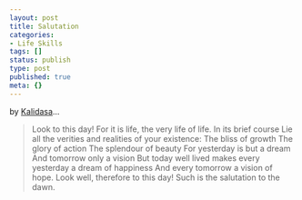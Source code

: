 ```yaml
---
layout: post
title: Salutation
categories:
- Life Skills
tags: []
status: publish
type: post
published: true
meta: {}
---
```

by [Kalidasa](http://en.wikipedia.org/wiki/Kalidasa)…

> Look to this day! For it is life, the very life of life. In its brief course Lie all the verities and realities of your existence: The bliss of growth The glory of action The splendour of beauty For yesterday is but a dream And tomorrow only a vision But today well lived makes every yesterday a dream of happiness And every tomorrow a vision of hope. Look well, therefore to this day! Such is the salutation to the dawn.

